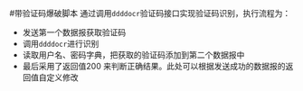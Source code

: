 #带验证码爆破脚本
通过调用`ddddocr`验证码接口实现验证码识别，执行流程为：  
+ 发送第一个数据报获取验证码
+ 调用`ddddocr`进行识别
+ 读取用户名、密码字典，把获取的验证码添加到第二个数据报中
+ 最后采用了返回值200 来判断正确结果。此处可以根据发送成功的数据报的返回值自定义修改
